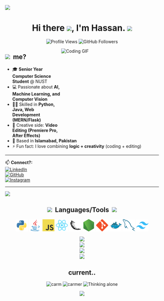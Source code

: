 <img src="https://user-images.githubusercontent.com/73097560/115834477-dbab4500-a447-11eb-908a-139a6edaec5c.gif">

<h1 align="center">
  Hi there <img src="https://media.giphy.com/media/hvRJCLFzcasrR4ia7z/giphy.gif" width="35">, I'm Hassan. 
  <img height="40" src="https://emoji.gg/assets/emoji/7333-parrotdance.gif">
</h1>

<p align="center">
  <img src="https://komarev.com/ghpvc/?username=hassanm57&style=for-the-badge&color=blueviolet" alt="Profile Views" />
  <img src="https://img.shields.io/github/followers/hassanm57?label=Followers&style=for-the-badge&color=green" alt="GitHub Followers" />
</p>

<img align="right" height="280px" width="320px" alt="Coding GIF" src="https://media.giphy.com/media/qgQUggAC3Pfv687qPC/giphy.gif" />

## <img src="https://media.giphy.com/media/ObNTw8Uzwy6KQ/giphy.gif" width="30px">&nbsp; me?

- 🎓 **Senior Year Computer Science Student** @ NUST  
- 💻 Passionate about **AI, Machine Learning, and Computer Vision**  
- 🧑‍💻 Skilled in **Python, Java, Web Development (MERN/Flask)**  
- 🎨 Creative side: **Video Editing (Premiere Pro, After Effects)**  
- 📍 Based in **Islamabad, Pakistan**  
- ⚡ Fun fact: I love combining **logic + creativity** (coding + editing)    

---

📫 **Connect?:**  
[![LinkedIn](https://img.shields.io/badge/LinkedIn-Connect-blue?style=for-the-badge&logo=linkedin)](www.linkedin.com/in/hassan-mansoor1569)  
[![GitHub](https://img.shields.io/badge/GitHub-Follow-black?style=for-the-badge&logo=github)](https://github.com/hassanm57)  
[![Instagram](https://img.shields.io/badge/Instagram-Follow-purple?style=for-the-badge&logo=instagram)](https://www.instagram.com/hassn_mnsr/)  

---

<img src="https://user-images.githubusercontent.com/73097560/115834477-dbab4500-a447-11eb-908a-139a6edaec5c.gif">

<h2 align="center"> <img src="https://media.giphy.com/media/ObNTw8Uzwy6KQ/giphy.gif" width="30px">&nbsp; Languages/Tools &nbsp;<img src="https://media.giphy.com/media/ObNTw8Uzwy6KQ/giphy.gif" width="30px"> </h2> <p align="center"> <img src="https://raw.githubusercontent.com/devicons/devicon/master/icons/python/python-original.svg" alt="python" width="40"/> <img src="https://raw.githubusercontent.com/devicons/devicon/master/icons/java/java-original.svg" alt="java" width="40"/> <img src="https://raw.githubusercontent.com/devicons/devicon/master/icons/javascript/javascript-original.svg" alt="js" width="40"/> <img src="https://raw.githubusercontent.com/devicons/devicon/master/icons/react/react-original.svg" alt="react" width="40"/> <img src="https://raw.githubusercontent.com/devicons/devicon/master/icons/flask/flask-original.svg" alt="flask" width="40"/> <img src="https://raw.githubusercontent.com/devicons/devicon/master/icons/nodejs/nodejs-original.svg" alt="node" width="40"/> <img src="https://raw.githubusercontent.com/devicons/devicon/master/icons/git/git-original.svg" alt="git" width="40"/> <img src="https://raw.githubusercontent.com/devicons/devicon/master/icons/docker/docker-original.svg" alt="docker" width="40"/> <img src="https://raw.githubusercontent.com/devicons/devicon/master/icons/mysql/mysql-original.svg" alt="mysql" width="40"/> <img src="https://raw.githubusercontent.com/devicons/devicon/master/icons/tailwindcss/tailwindcss-original.svg" alt="tailwind" width="40"/> </p>

<div align="center"> <img src="https://github-profile-trophy.vercel.app/?username=hassanm57&theme=algolia&margin-w=15&margin-h=15"/> </div> <div align="center"> <a href="https://github.com/hassanm57"> <img src="https://github-readme-streak-stats.herokuapp.com?user=hassanm57&theme=tokyonight&hide_border=true" /> </a> </div> <div align="center"> <img src="https://github-readme-stats.vercel.app/api?username=hassanm57&show_icons=true&theme=radical&hide_border=true"/> </div> <div align="center"> <img src="https://github-readme-stats.vercel.app/api/top-langs/?username=hassanm57&layout=compact&theme=radical&hide_border=true"/> </div>

<h2 align="center">current..</h2>  

<p align="center">  
  <img height="220px" alt="carm" src="[https://media3.giphy.com/media/v1.Y2lkPTc5MGI3NjExeXlrM2t5OHQwb216cHd2Yjc2dHRkZDNsaWx3Nzl2Y2Q4a3MyMzllbCZlcD12MV9pbnRlcm5hbF9naWZfYnlfaWQmY3Q9Zw/thg69nLS3E0TPuxKDf/giphy.gif"/> 
  <img height="220px" alt="carmer" src="https://media.giphy.com/media/v1.Y2lkPTc5MGI3NjExODhrNmVxbmFjYzRuZmc4dGRmZjc2enB4MXlpMmo3YTd3cHhwcmxmZCZlcD12MV9naWZzX3NlYXJjaCZjdD1n/tlx81QQVPk2OoPSAfW/giphy.gif" />  
  <img height="220px" alt="Thinking alone" src="https://media.giphy.com/media/v1.Y2lkPWVjZjA1ZTQ3cWx6ajF6dnZ1ZTVsbW9mNjJzbG0xZWRpbzk2eGl2em43bXh3MnB2ZiZlcD12MV9naWZzX3NlYXJjaCZjdD1n/L4gmJAfCg8ZdYzOTQe/giphy.gif" />  
</p>  

<div align="center">  
  <img src="https://capsule-render.vercel.app/api?type=waving&color=gradient&height=80&section=footer"/>  
</div>

